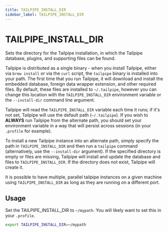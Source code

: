 ```yaml
---
title: TAILPIPE_INSTALL_DIR
sidebar_label: TAILPIPE_INSTALL_DIR
---
```


# TAILPIPE_INSTALL_DIR
Sets the directory for the Tailpipe installation, in which the Tailpipe database, plugins, and supporting files can be found.

Tailpipe is distributed as a single binary - when you install Tailpipe, either via `brew install` or via the `curl` script, the `tailpipe` binary is installed into your path.  The first time that you run Tailpipe, it will download and install the embedded database, foreign data wrapper extension, and other required files.   By default, these files are installed to `~/.tailpipe`, however you can change this location with the `TAILPIPE_INSTALL_DIR` environment variable or the `--install-dir` command line argument.

Tailpipe will read the `TAILPIPE_INSTALL_DIR` variable each time it runs; if it's not set, Tailpipe will use the default path (`~/.tailpipe`). If you wish to **ALWAYS** run Tailpipe from the alternate path, you should set your environment variable in a way that will persist across sessions (in your `.profile` for example).

To install a new Tailpipe instance into an alternate path, simply specify the path in `TAILPIPE_INSTALL_DIR` and then run a `tailpipe` command (alternatively, use the `--install-dir` argument).  If the specified directory is empty or files are missing, Tailpipe will install and update the database and files to `TAILPIPE_INSTALL_DIR`.  If the directory does not exist, Tailpipe will create it.  

It is possible to have multiple, parallel tailpipe instances on a given machine using `TAILPIPE_INSTALL_DIR` as long as they are running on a different port.



## Usage 
Set the TAILPIPE_INSTALL_DIR to `~/mypath`.  You will likely want to set this in your `.profile`.
```bash
export TAILPIPE_INSTALL_DIR=~/mypath
```
